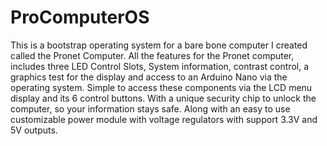 # ProComputerOS
This is a bootstrap operating system for a bare bone computer I created called the Pronet Computer. All the features for the Pronet computer, includes three LED Control Slots, System information, contrast control, a graphics test for the display and access to an Arduino Nano via the operating system. Simple to access these components via the LCD menu display and its 6 control buttons. With a unique security chip to unlock the computer, so your information stays safe. Along with an easy to use customizable power module with voltage regulators with support 3.3V and 5V outputs.
